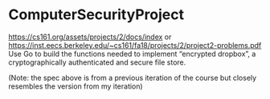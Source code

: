 # ComputerSecurityProject
https://cs161.org/assets/projects/2/docs/index or 
https://inst.eecs.berkeley.edu/~cs161/fa18/projects/2/project2-problems.pdf
Use Go to build the functions needed to implement “encrypted
dropbox”, a cryptographically authenticated and secure file store.

(Note: the spec above is from a previous iteration of the course but closely resembles the version from my iteration) 
